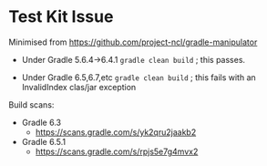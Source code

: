 

# Test Kit Issue

Minimised from https://github.com/project-ncl/gradle-manipulator


* Under Gradle 5.6.4->6.4.1 `gradle clean build` ; this passes.

* Under Gradle 6.5,6.7,etc `gradle clean build` ; this fails with an InvalidIndex clas/jar exception

Build scans:

* Gradle 6.3
  * https://scans.gradle.com/s/yk2qru2jaakb2
* Gradle 6.5.1
  * https://scans.gradle.com/s/rpjs5e7g4mvx2
